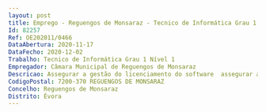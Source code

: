 ```yaml
--- 
layout: post
title: Emprego - Reguengos de Monsaraz - Tecnico de Informática Grau 1 Nível 1
Id: 82257
Ref: OE202011/0466
DataAbertura: 2020-11-17
DataFecho: 2020-12-02
Trabalho: Tecnico de Informática Grau 1 Nível 1
Empregador: Câmara Municipal de Reguengos de Monsaraz
Descricao: Assegurar a gestão do licenciamento do software  assegurar a manutenção e monitorização da rede informática do município  gerir as impressoras do município  instalar, manter e monitorizar aplicações informáticas  realizar cópias de segurança periódicas dos sistemas  assegurar a gestão de todos os utilizadores informáticos  colaborar na implementação da digitalização e da desmaterialização documental  gerir os equipamentos informáticos dos estabelecimentos de ensino pré escolar e do ensino básico  gerir e manter todos os espaços internet do concelho  gerir tecnicamente as comunicações fixas do município (VOIP).
CodigoPostal: 7200-370 REGUENGOS DE MONSARAZ
Concelho: Reguengos de Monsaraz
Distrito: Évora
--- 
```

